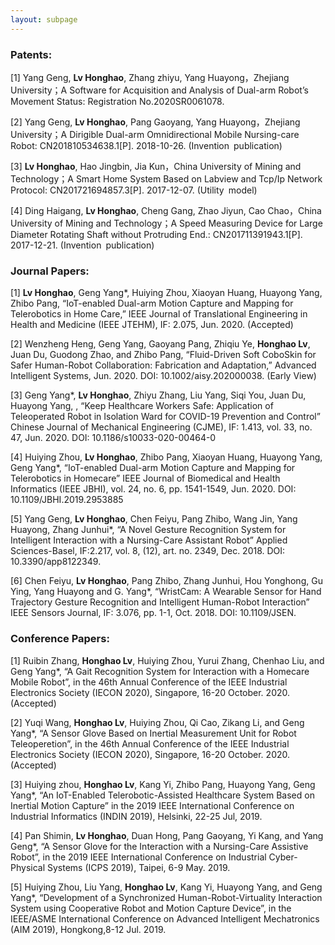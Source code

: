 ```yaml
---
layout: subpage
---
```


<h3>Patents:</h3>
<p>
[1] Yang Geng, <strong>Lv Honghao</strong>, Zhang zhiyu, Yang Huayong，Zhejiang University；A Software for Acquisition and Analysis of Dual-arm Robot’s Movement Status: Registration No.2020SR0061078.
</p>
<p>
[2] Yang Geng, <strong>Lv Honghao</strong>, Pang Gaoyang, Yang Huayong，Zhejiang University；A Dirigible Dual-arm Omnidirectional Mobile Nursing-care Robot: CN201810534638.1[P]. 2018-10-26. (Invention publication)
</p>
<p>
[3] <strong>Lv Honghao</strong>, Hao Jingbin, Jia Kun，China University of Mining and Technology；A Smart Home System Based on Labview and Tcp/Ip Network Protocol: CN201721694857.3[P]. 2017-12-07. (Utility model)
</p>
<p>
[4] Ding Haigang, <strong>Lv Honghao</strong>, Cheng Gang, Zhao Jiyun, Cao Chao，China University of Mining and Technology；A Speed Measuring Device for Large Diameter Rotating Shaft without Protruding End.: CN201711391943.1[P]. 2017-12-21. (Invention publication)
</p>

<h3>Journal Papers:</h3>
<p>
[1] <strong>Lv Honghao</strong>, Geng Yang*, Huiying Zhou, Xiaoyan Huang, Huayong Yang, Zhibo Pang, “IoT-enabled Dual-arm Motion Capture and Mapping for Telerobotics in Home Care,” IEEE Journal of Translational Engineering in Health and Medicine (IEEE JTEHM), IF: 2.075, Jun. 2020. (Accepted)
</p>
<p>
[2]	Wenzheng Heng, Geng Yang, Gaoyang Pang, Zhiqiu Ye, <strong>Honghao Lv</strong>, Juan Du, Guodong Zhao, and Zhibo Pang, “Fluid-Driven Soft CoboSkin for Safer Human-Robot Collaboration: Fabrication and Adaptation,” Advanced Intelligent Systems, Jun. 2020. DOI: 10.1002/aisy.202000038. (Early View)
</p>
<p>
[3] Geng Yang*, <strong>Lv Honghao</strong>, Zhiyu Zhang, Liu Yang, Siqi You, Juan Du, Huayong Yang, , “Keep Healthcare Workers Safe: Application of Teleoperated Robot in Isolation Ward for COVID-19 Prevention and Control” Chinese Journal of Mechanical Engineering (CJME), IF: 1.413, vol. 33, no. 47, Jun. 2020. DOI: 10.1186/s10033-020-00464-0
</p>
<p>
[4] Huiying Zhou, <strong>Lv Honghao</strong>, Zhibo Pang, Xiaoyan Huang, Huayong Yang, Geng Yang*, “IoT-enabled Dual-arm Motion Capture and Mapping for Telerobotics in Homecare” IEEE Journal of Biomedical and Health Informatics (IEEE JBHI), vol. 24, no. 6, pp. 1541-1549, Jun. 2020. DOI: 10.1109/JBHI.2019.2953885
</p>
<p>
[5] Yang Geng, <strong>Lv Honghao</strong>, Chen Feiyu, Pang Zhibo, Wang Jin, Yang Huayong, Zhang Junhui*, “A Novel Gesture Recognition System for Intelligent Interaction with a Nursing-Care Assistant Robot” Applied Sciences-Basel, IF:2.217, vol. 8, (12), art. no. 2349, Dec. 2018. DOI: 10.3390/app8122349.
</p>
<p>
[6] Chen Feiyu, <strong>Lv Honghao</strong>, Pang Zhibo, Zhang Junhui, Hou Yonghong, Gu Ying, Yang Huayong and G. Yang*, “WristCam: A Wearable Sensor for Hand Trajectory Gesture Recognition and Intelligent Human-Robot Interaction” IEEE Sensors Journal, IF: 3.076, pp. 1-1, Oct. 2018. DOI: 10.1109/JSEN.
</p>

<h3>Conference Papers:</h3>
<p>
[1]	Ruibin Zhang, <strong>Honghao Lv</strong>, Huiying Zhou, Yurui Zhang, Chenhao Liu, and Geng Yang*, “A Gait Recognition System for Interaction with a Homecare Mobile Robot”, in the 46th Annual Conference of the IEEE Industrial Electronics Society (IECON 2020), Singapore, 16-20 October. 2020. (Accepted)
</p>
<p>
[2]	Yuqi Wang, <strong>Honghao Lv</strong>, Huiying Zhou, Qi Cao, Zikang Li, and Geng Yang*, “A Sensor Glove Based on Inertial Measurement Unit for Robot Teleoperetion”, in the 46th Annual Conference of the IEEE Industrial Electronics Society (IECON 2020), Singapore, 16-20 October. 2020. (Accepted)
</p>
<p>
[3] Huiying zhou, <strong>Honghao Lv</strong>, Kang Yi, Zhibo Pang, Huayong Yang, Geng Yang*, “An IoT-Enabled Telerobotic-Assisted Healthcare System Based on Inertial Motion Capture” in the 2019 IEEE International Conference on Industrial Informatics (INDIN 2019), Helsinki, 22-25 Jul, 2019.
</p>
<p>
[4] Pan Shimin, <strong>Lv Honghao</strong>, Duan Hong, Pang Gaoyang, Yi Kang, and Yang Geng*, “A Sensor Glove for the Interaction with a Nursing-Care Assistive Robot”, in the 2019 IEEE International Conference on Industrial Cyber-Physical Systems (ICPS 2019), Taipei, 6-9 May. 2019.
</p>
<p>
[5] Huiying Zhou, Liu Yang, <strong>Honghao Lv</strong>, Kang Yi, Huayong Yang, and Geng Yang*, “Development of a Synchronized Human-Robot-Virtuality Interaction System using Cooperative Robot and Motion Capture Device”, in the IEEE/ASME International Conference on Advanced Intelligent Mechatronics (AIM 2019), Hongkong,8-12 Jul. 2019.
</p>